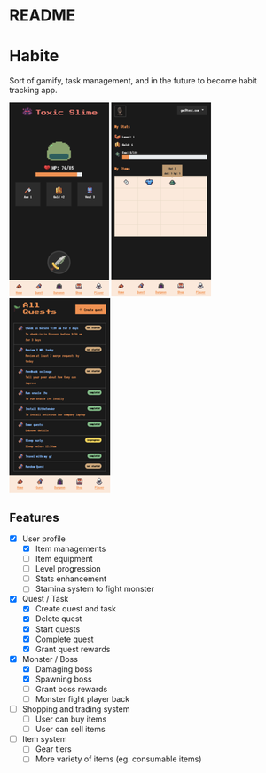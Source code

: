 # README

# Habite

Sort of gamify, task management, and in the future to become habit tracking app.

![Habite app screenshot 1](./habite-1.png)
![Habite app screenshot 2](./habite-2.png)
![Habite app screenshot 3](./habite-3.png)


## Features

- [x] User profile
    - [x]  Item managements
    - [ ] Item equipment
    - [ ]  Level progression
    - [ ]  Stats enhancement
    - [ ]  Stamina system to fight monster
- [x] Quest / Task
    - [x]  Create quest and task
    - [x]  Delete quest
    - [x]  Start quests
    - [x] Complete quest
    - [x] Grant quest rewards
- [x] Monster / Boss
    - [x]  Damaging boss
    - [x]  Spawning boss
    - [ ]  Grant boss rewards
    - [ ]  Monster fight player back
- [ ] Shopping and trading system
    - [ ]  User can buy items
    - [ ]  User can sell items
- [ ] Item system
    - [ ]  Gear tiers
    - [ ]  More variety of items (eg. consumable items)

